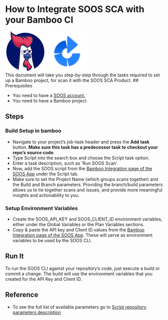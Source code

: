 # How to Integrate SOOS SCA with your Bamboo CI
<div>
<img src="../assets/img/SOOS-Icon.png" alt="SOOS" width="128" height="128">
<img src="../assets/img/bamboo.png" alt="bamboo" width="128" height="128">
</div>
This document will take you step-by-step through the tasks required to set up a Bamboo project, for scan it with the SOOS SCA Product.
## Prerequisites

- You need to have a [SOOS account.](https://app.soos.io/register)
- You need to have a Bamboo project.

## Steps

### **Build Setup in bamboo**
* Navigate to your project’s job-task header and press the **Add task** button. **Make sure this task has a predecessor task to checkout your repo’s source code**.
* Type Script into the search box and choose the Script task option.
* Enter a task description, such as 'Run SOOS Scan'.
* Now, add the SOOS script from the [Bamboo Integration page of the SOOS App](https://app.soos.io/integrate/sca?id=bamboo) under the Script tab.
* Make sure to set the Project Name (which groups scans together) and the Build and Branch parameters. Providing the branch/build parameters allows us to tie together  scans and issues, and provide more meaningful insights and actionability to you. 

### **Setup Environment Variables**
* Create the SOOS_API_KEY and SOOS_CLIENT_ID environment variables, either under the Global Variables or the Plan Variables sections.
* Copy & paste the API key and Client ID values from the [Bamboo Integration page of the SOOS App](https://app.soos.io/integrate/sca?id=bamboo).  These will serve as environment variables to be used by the SOOS CLI.

## Run It
To run the SOOS CLI against your repository’s code, just execute a build or commit a change. The build will use the environment variables that you created for the API Key and Client ID.


## Reference
* To see the full list of available parameters go to [Script repository parameters description](https://github.com/soos-io/soos-sca?tab=readme-ov-file#parameters)